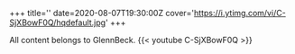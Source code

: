 +++
title=''
date=2020-08-07T19:30:00Z
cover='https://i.ytimg.com/vi/C-SjXBowF0Q/hqdefault.jpg'
+++

All content belongs to GlennBeck.
{{< youtube C-SjXBowF0Q >}}
